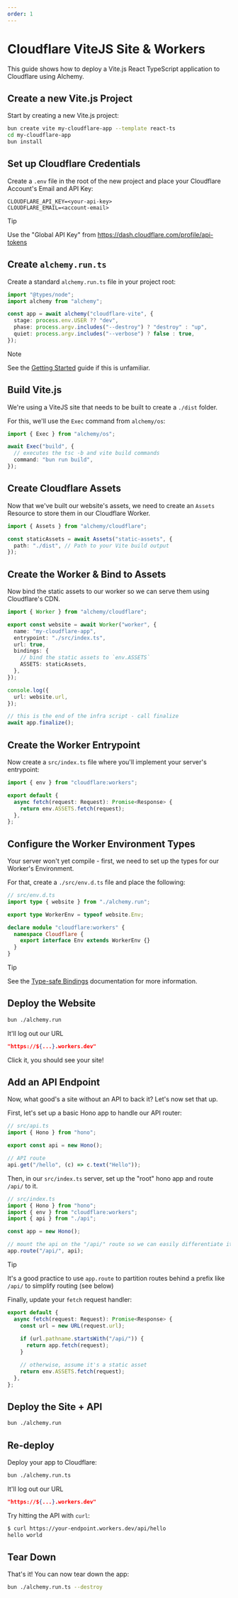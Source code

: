 ```yaml
---
order: 1
---
```


# Cloudflare ViteJS Site & Workers

This guide shows how to deploy a Vite.js React TypeScript application to Cloudflare using Alchemy.

## Create a new Vite.js Project

Start by creating a new Vite.js project:

```bash
bun create vite my-cloudflare-app --template react-ts
cd my-cloudflare-app
bun install
```

## Set up Cloudflare Credentials

Create a `.env` file in the root of the new project and place your Cloudflare Account's Email and API Key:

```
CLOUDFLARE_API_KEY=<your-api-key>
CLOUDFLARE_EMAIL=<account-email>
```

> [!TIP]
> Use the "Global API Key" from https://dash.cloudflare.com/profile/api-tokens

## Create `alchemy.run.ts`

Create a standard `alchemy.run.ts` file in your project root:

```typescript
import "@types/node";
import alchemy from "alchemy";

const app = await alchemy("cloudflare-vite", {
  stage: process.env.USER ?? "dev",
  phase: process.argv.includes("--destroy") ? "destroy" : "up",
  quiet: process.argv.includes("--verbose") ? false : true,
});
```

> [!NOTE]
> See the [Getting Started](../getting-started) guide if this is unfamiliar.

## Build Vite.js

We're using a ViteJS site that needs to be built to create a `./dist` folder.

For this, we'll use the `Exec` command from `alchemy/os`:

```typescript
import { Exec } from "alchemy/os";

await Exec("build", {
  // executes the tsc -b and vite build commands
  command: "bun run build",
});
```

## Create Cloudflare Assets

Now that we've built our website's assets, we need to create an `Assets` Resource to store them in our Cloudflare Worker.

```typescript
import { Assets } from "alchemy/cloudflare";

const staticAssets = await Assets("static-assets", {
  path: "./dist", // Path to your Vite build output
});
```

## Create the Worker & Bind to Assets

Now bind the static assets to our worker so we can serve them using Cloudflare's CDN.

```typescript
import { Worker } from "alchemy/cloudflare";

export const website = await Worker("worker", {
  name: "my-cloudflare-app",
  entrypoint: "./src/index.ts",
  url: true,
  bindings: {
    // bind the static assets to `env.ASSETS`
    ASSETS: staticAssets,
  },
});

console.log({
  url: website.url,
});

// this is the end of the infra script - call finalize
await app.finalize();
```

## Create the Worker Entrypoint

Now create a `src/index.ts` file where you'll implement your server's entrypoint:

```typescript
import { env } from "cloudflare:workers";

export default {
  async fetch(request: Request): Promise<Response> {
    return env.ASSETS.fetch(request);
  },
};
```

## Configure the Worker Environment Types

Your server won't yet compile - first, we need to set up the types for our Worker's Environment.

For that, create a `./src/env.d.ts` file and place the following:

```typescript
// src/env.d.ts
import type { website } from "./alchemy.run";

export type WorkerEnv = typeof website.Env;

declare module "cloudflare:workers" {
  namespace Cloudflare {
    export interface Env extends WorkerEnv {}
  }
}
```

> [!TIP]
> See the [Type-safe Bindings](../concepts/bindings#type-safe-bindings) documentation for more information.

## Deploy the Website

```sh
bun ./alchemy.run
```

It'll log out our URL
```json
"https://${...}.workers.dev"
```

Click it, you should see your site!

## Add an API Endpoint

Now, what good's a site without an API to back it? Let's now set that up.

First, let's set up a basic Hono app to handle our API router:

```typescript
// src/api.ts
import { Hono } from "hono";

export const api = new Hono();

// API route
api.get("/hello", (c) => c.text("Hello"));
```

Then, in our `src/index.ts` server, set up the "root" hono app and route `/api/` to it.
```ts
// src/index.ts
import { Hono } from "hono";
import { env } from "cloudflare:workers";
import { api } from "./api";

const app = new Hono();

// mount the api on the "/api/" route so we can easily differentiate it
app.route("/api/", api);
```

> [!TIP]
> It's a good practice to use `app.route` to partition routes behind a prefix like `/api/` to simplify routing (see below)

Finally, update your `fetch` request handler:
```ts
export default {
  async fetch(request: Request): Promise<Response> {
    const url = new URL(request.url);
    
    if (url.pathname.startsWith("/api/")) {
      return app.fetch(request);
    }

    // otherwise, assume it's a static asset
    return env.ASSETS.fetch(request);
  },
};
```

## Deploy the Site + API

```sh
bun ./alchemy.run
```

## Re-deploy

Deploy your app to Cloudflare:

```bash
bun ./alchemy.run.ts
```

It'll log out our URL
```json
"https://${...}.workers.dev"
```

Try hitting the API with `curl`:

```sh
$ curl https://your-endpoint.workers.dev/api/hello
hello world
```

## Tear Down

That's it! You can now tear down the app:

```bash
bun ./alchemy.run.ts --destroy
```

